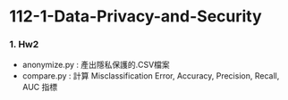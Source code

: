 # 112-1-Data-Privacy-and-Security


### 1. Hw2
- anonymize.py : 產出隱私保護的.CSV檔案 
- compare.py : 計算 Misclassification Error, Accuracy, Precision, Recall, AUC 指標

